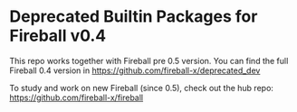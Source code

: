 # Deprecated Builtin Packages for Fireball v0.4

This repo works together with Fireball pre 0.5 version. You can find the full Fireball 0.4 version in https://github.com/fireball-x/deprecated_dev

To study and work on new Fireball (since 0.5), check out the hub repo: https://github.com/fireball-x/fireball

